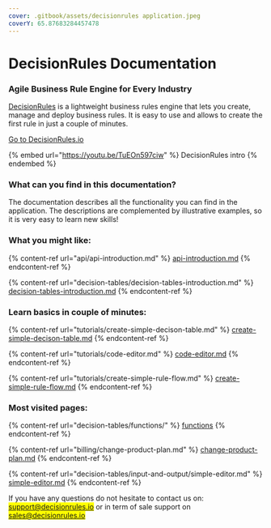 ```yaml
---
cover: .gitbook/assets/decisionrules application.jpeg
coverY: 65.87683284457478
---
```


# DecisionRules Documentation

### Agile Business Rule Engine for Every Industry

[DecisionRules](https://decisionrules.io/) is a lightweight business rules engine that lets you create, manage and deploy business rules. It is easy to use and allows to create the first rule in just a couple of minutes.

[Go to DecisionRules.io](https://decisionrules.io)

{% embed url="https://youtu.be/TuEOn597ciw" %}
DecisionRules intro
{% endembed %}

### What can you find in this documentation?

The documentation describes all the functionality you can find in the application. The descriptions are complemented by illustrative examples, so it is very easy to learn new skills!

### What you might like:

{% content-ref url="api/api-introduction.md" %}
[api-introduction.md](api/api-introduction.md)
{% endcontent-ref %}

{% content-ref url="decision-tables/decision-tables-introduction.md" %}
[decision-tables-introduction.md](decision-tables/decision-tables-introduction.md)
{% endcontent-ref %}

### Learn basics in couple of minutes:

{% content-ref url="tutorials/create-simple-decison-table.md" %}
[create-simple-decison-table.md](tutorials/create-simple-decison-table.md)
{% endcontent-ref %}

{% content-ref url="tutorials/code-editor.md" %}
[code-editor.md](tutorials/code-editor.md)
{% endcontent-ref %}

{% content-ref url="tutorials/create-simple-rule-flow.md" %}
[create-simple-rule-flow.md](tutorials/create-simple-rule-flow.md)
{% endcontent-ref %}

### Most visited pages:

{% content-ref url="decision-tables/functions/" %}
[functions](decision-tables/functions/)
{% endcontent-ref %}

{% content-ref url="billing/change-product-plan.md" %}
[change-product-plan.md](billing/change-product-plan.md)
{% endcontent-ref %}

{% content-ref url="decision-tables/input-and-output/simple-editor.md" %}
[simple-editor.md](decision-tables/input-and-output/simple-editor.md)
{% endcontent-ref %}

If you have any questions do not hesitate to contact us on: <mark style="color:purple;">support@decisionrules.io</mark> or in term of sale support on <mark style="color:purple;">sales@decisionrules.io</mark>
